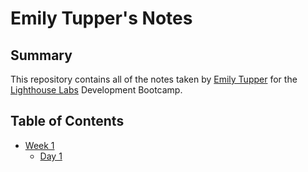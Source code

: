 # Emily Tupper's Notes
## Summary

 This repository contains all of the notes taken by [Emily Tupper](https://github.com/emtupp) for the [Lighthouse Labs](https://www.lighthouselabs.ca/) Development Bootcamp.

 ## Table of Contents
 * [Week 1](/Week_1)
    * [Day 1](/Week_1/Day_1)